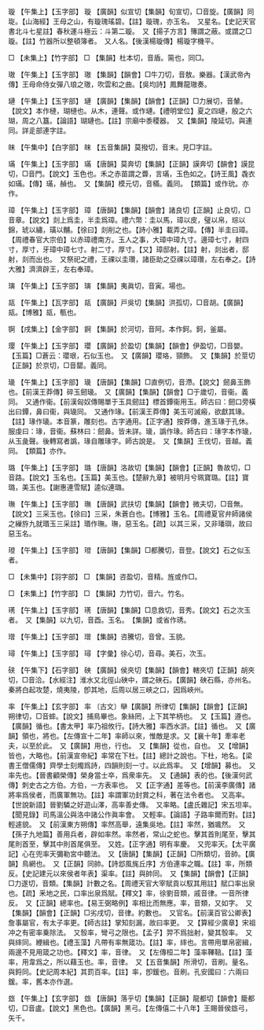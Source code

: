 <!-- { "loadSidebar": true } -->
璇	【午集上】【玉字部】	璇	【廣韻】似宣切【集韻】旬宣切，□音旋。【廣韻】同琁。【山海經】王母之山，有璇瑰瑤碧。【註】璇瑰，亦玉名。　又星名。【史記天官書北斗七星註】春秋運斗極云：斗第二璇。　又【揚子方言】簙謂之蔽。或謂之□璇。【註】竹器所以整頓簿者。　又人名。【後漢楊璇傳】楊璇字機平。

□	【未集上】【竹字部】	□	【集韻】杜本切，音盾。篅也，同□。

璈	【午集上】【玉字部】	璈	【集韻】【韻會】□牛刀切，音敖。樂器。【漢武帝內傳】王母命侍女彈八琅之璈，吹雲和之曲。【吳均詩】鳳舞龍璈奏。

璉	【午集上】【玉字部】	璉	【廣韻】【集韻】【韻會】【正韻】□力展切，音輦。【說文】本作槤，瑚槤也。从木，連聲。或作璉。【禮明堂位】夏之四璉，殷之六瑚，周之八簋。【論語】瑚璉也。【註】宗廟中黍稷器。　又【集韻】陵延切。與連同。詳辵部連字註。

皌	【午集中】【白字部】	皌	【五音集韻】莫撥切，音末。見□字註。

璊	【午集上】【玉字部】	璊	【唐韻】莫奔切【集韻】【正韻】謨奔切【韻會】謨昆切，□音門。【說文】玉色也。禾之赤苗謂之虋，言璊，玉色如之。【詩王風】毳衣如璊。【傳】璊，赬也。　又【集韻】模元切，音樠。義同。　【類篇】或作玧。亦作。

璋	【午集上】【玉字部】	璋	【唐韻】【集韻】【韻會】諸良切【正韻】止良切，□音章。【說文】剡上爲圭，半圭爲璋。禮六幣：圭以馬，璋以皮，璧以帛，琮以錦，琥以繡，璜以黼。【徐曰】剡削之也。【詩小雅】載弄之璋。【傳】半圭曰璋。【周禮春官大宗伯】以赤璋禮南方。玉人之事，大璋中璋九寸。邊璋七寸，射四寸，厚寸，牙璋中璋七寸。射二寸，厚寸。【又】璋邸射。【註】射，剡出者，邸射，剡而出也。　又祭祀之禮，王祼以圭瓚，諸臣助之亞祼以璋瓚，左右奉之。【詩大雅】濟濟辟王，左右奉璋。

璌	【午集上】【玉字部】	璌	【集韻】夷眞切，音寅。場也。

瓳	【午集上】【瓦字部】	瓳	【廣韻】戸吳切【集韻】洪孤切，□音胡。【廣韻】瓳。【博雅】瓳，甎也。

锕	【戌集上】【金字部】	錒	【集韻】於河切，音阿。本作鈳。鈳，釜屬。

璎	【午集上】【玉字部】	瓔	【廣韻】於盈切【集韻】【韻會】伊盈切，□音嬰。【玉篇】□蒼云：瓔珢，石似玉也。　又【廣韻】瓔珞，頸飾。　又【集韻】於莖切【正韻】於京切，□音罌。義同。

璏	【午集上】【玉字部】	璏	【唐韻】【集韻】□直例切，音滯。【說文】劒鼻玉飾也。【前漢王莽傳】碎玉劒璏。　又【廣韻】【集韻】【韻會】□于歲切，音衞。義同。　又通作衞。【前漢匈奴傳賜單于玉具劒註】標首鐔衞用玉。師古曰：劒口旁橫出曰鐔，鼻曰衞，與璏同。　又通作瑑。【前漢王莽傳】美玉可滅瘢，欲獻其瑑。【註】瑑作璏。本音篆，雕刻也。古字通用。【正字通】按莽傳，進玉瑑于孔休。服虔曰：瑑，音衞。蘇林曰：劒鼻。皆未詳。璏，譌作瑑。師古曰：瑑字本作璏，从玉彘聲。後轉寫者譌，瑑自雕瑑字。師古說是。　又【集韻】王伐切，音越。義同。　【類篇】亦作。

璐	【午集上】【玉字部】	璐	【唐韻】洛故切【集韻】【韻會】【正韻】魯故切，□音路。【說文】玉名也。【玉篇】美玉也。【楚辭九章】被明月兮珮寶璐。【註】寶璐，美玉也。【謝惠連雪賦】逵似連璐。

璑	【午集上】【玉字部】	璑	【唐韻】武扶切【集韻】【韻會】微夫切，□音無。【說文】三采玉也。【徐曰】三采，朱蒼白也。【博雅】玉名。【周禮夏官弁師諸侯之繅斿九就瑉玉三采註】瑉作璑。璑，惡玉名。【疏】以其三采，又非璠璵，故曰惡玉名。

璒	【午集上】【玉字部】	璒	【唐韻】【集韻】□都騰切，音登。【說文】石之似玉者。

□	【未集中】【羽字部】	□	【集韻】咨盈切，音精。旌或作□。

□	【未集上】【竹字部】	□	【集韻】力竹切，音六。竹名。

璓	【午集上】【玉字部】	璓	【唐韻】【集韻】□息救切，音秀。【說文】石之次玉者。　又【集韻】以九切，音酉。玉名。　【集韻】或省作琇。

璔	【午集上】【玉字部】	璔	【集韻】咨騰切，音曾。玉貌。

璕	【午集上】【玉字部】	璕	【字彙】徐心切，音尋。美石，次玉。

硖	【午集下】【石字部】	硤	【廣韻】侯夾切【集韻】【韻會】轄夾切【正韻】胡夾切，□音洽。【水經注】淮水又北徑山硤中，謂之硤石。【廣韻】硤石縣，亦州名。秦將白起攻楚，燒夷陵，卽其地，后周以居三峽之口，因爲峽州。

率	【午集上】【玄字部】	率	〔古文〕卛【廣韻】所律切【集韻】【韻會】【正韻】朔律切，□音蟀。【說文】捕鳥畢也。象絲罔，上下其竿柄也。　又【玉篇】遵也。【廣韻】循也。【書太甲】率乃祖攸行。【詩大雅】率西水滸。【註】循也。　又【廣韻】領也，將也。【左傳宣十二年】率師以來，惟敵是求。又【襄十年】牽率老夫，以至於此。　又【廣韻】用也，行也。　又【集韻】從也，自也。　又【增韻】皆也，大略也。【前漢宣帝紀】率常在下杜。【註】總計之說也。下杜，地名。【梁書王僧儒傳】齊學士刻燭爲詩，四韻則刻一寸。以此爲率。　又【增韻】募也。　又率先也。【晉書顧榮傳】榮身當士卒，爲衆率先。　又【通韻】表的也。【後漢何武傳】刺史古之方伯。方伯，一方表率也。　又【正字通】差等也。【前漢李廣傳】諸將率爲侯者，而廣軍無功。【註】率謂軍功封賞之科，著在法令者也。　又高率。【世說新語】晉劉驎之好遊山澤，高率善史傳。　又率略。【盧氏雜記】宋五坦率。【聞見錄】司馬溫公與洛中諸公作眞率會。　又輕率。【論語】子路率爾而對。【註】輕遽貌。　又【前漢東方朔傳】率然高舉，遠集吳地。【註】率然，猶颯然。　又【孫子九地篇】善用兵者，辟如率然。率然者，常山之蛇也。擊其首則尾至，擊其尾則首至，擊其中則首尾俱至。　又姓。【正字通】明有率慶。　又兜率天。【太平廣記】心在兜率天彌勒宮中聽法。　又【唐韻】【集韻】【正韻】□所類切，音帥。【廣韻】鳥網也。　又【正韻】同帥。【詩邶風旄丘序】方伯連率之職。【註】率，所類反。【史記建元以來侯者年表】渠率。【註】與帥同。　又【集韻】【韻會】【正韻】□力遂切，音類。【集韻】計數之名。【周禮天官大宰賦貢以馭其用註】賦口率出泉也。【疏】釆地之民，口率出泉爲賦。【釋文】率，徐劉音類，戚音律。一音所律反。　又【正韻】總率也。【易王弼略例】率相比而無應。率，音類，又如字。　又【集韻】【韻會】【正韻】□劣戌切，音律。約數也。　又官名。【前漢百官公卿表】詹事屬官，有太子率更。【師古註】掌知刻漏，故曰率更。　又【算經少廣章】宋祖冲之有密率乗除法。　又彀率，彎弓之限也。【孟子】羿不爲拙射，變其彀率。　又與繂同。緶緝也。【禮玉藻】凡帶有率無箴功。【註】率，繂也。言帶用單帛密緝，兩邊不見用箴之功也。【釋文】率，音律。　又【左傳桓二年】藻率鞸鞛。【註】藻率，用韋爲之，所以藉玉也。率，音律。　又【五音集韻】所滑切，音刷。量名。與鋝同。【史記周本紀】其罰百率。【註】率，卽鍰也。音刷。孔安國曰：六兩曰鍰。率，舊本亦作選。

玈	【午集上】【玄字部】	玈	【唐韻】落乎切【集韻】【正韻】龍都切【韻會】籠都切，□音盧。【說文】黑色也。【廣韻】黑弓。【左傳僖二十八年】王賜晉侯玈弓，矢千。

